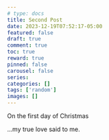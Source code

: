 ```yaml
---
# type: docs 
title: Second Post
date: 2023-12-19T07:52:17-05:00
featured: false
draft: true
comment: true
toc: true
reward: true
pinned: false
carousel: false
series:
categories: []
tags: ['random']
images: []
---
```


On the first day of Christmas

<!--more-->

...my true love said to me.
